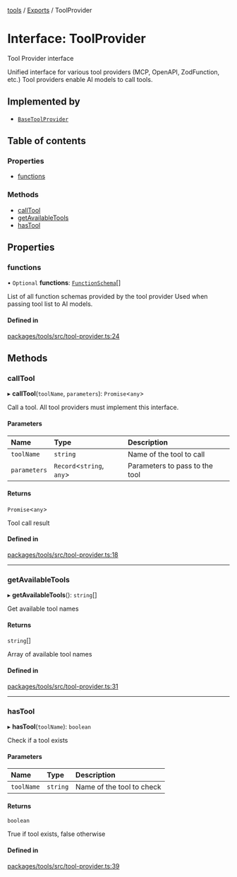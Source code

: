 <!-- 
 ⚠️  AUTO-GENERATED FILE - DO NOT EDIT MANUALLY
 This file is automatically generated by scripts/docs-generator.js
 To make changes, edit the source TypeScript files or update the generator script
-->

[tools](../../) / [Exports](../modules) / ToolProvider

# Interface: ToolProvider

Tool Provider interface

Unified interface for various tool providers (MCP, OpenAPI, ZodFunction, etc.)
Tool providers enable AI models to call tools.

## Implemented by

- [`BaseToolProvider`](../classes/BaseToolProvider)

## Table of contents

### Properties

- [functions](ToolProvider#functions)

### Methods

- [callTool](ToolProvider#calltool)
- [getAvailableTools](ToolProvider#getavailabletools)
- [hasTool](ToolProvider#hastool)

## Properties

### functions

• `Optional` **functions**: [`FunctionSchema`](FunctionSchema)[]

List of all function schemas provided by the tool provider
Used when passing tool list to AI models.

#### Defined in

[packages/tools/src/tool-provider.ts:24](https://github.com/woojubb/robota/blob/fe291514c07592ccd62a8a44eed60d02012b431e/packages/tools/src/tool-provider.ts#L24)

## Methods

### callTool

▸ **callTool**(`toolName`, `parameters`): `Promise`\<`any`\>

Call a tool. All tool providers must implement this interface.

#### Parameters

| Name | Type | Description |
| :------ | :------ | :------ |
| `toolName` | `string` | Name of the tool to call |
| `parameters` | `Record`\<`string`, `any`\> | Parameters to pass to the tool |

#### Returns

`Promise`\<`any`\>

Tool call result

#### Defined in

[packages/tools/src/tool-provider.ts:18](https://github.com/woojubb/robota/blob/fe291514c07592ccd62a8a44eed60d02012b431e/packages/tools/src/tool-provider.ts#L18)

___

### getAvailableTools

▸ **getAvailableTools**(): `string`[]

Get available tool names

#### Returns

`string`[]

Array of available tool names

#### Defined in

[packages/tools/src/tool-provider.ts:31](https://github.com/woojubb/robota/blob/fe291514c07592ccd62a8a44eed60d02012b431e/packages/tools/src/tool-provider.ts#L31)

___

### hasTool

▸ **hasTool**(`toolName`): `boolean`

Check if a tool exists

#### Parameters

| Name | Type | Description |
| :------ | :------ | :------ |
| `toolName` | `string` | Name of the tool to check |

#### Returns

`boolean`

True if tool exists, false otherwise

#### Defined in

[packages/tools/src/tool-provider.ts:39](https://github.com/woojubb/robota/blob/fe291514c07592ccd62a8a44eed60d02012b431e/packages/tools/src/tool-provider.ts#L39)
